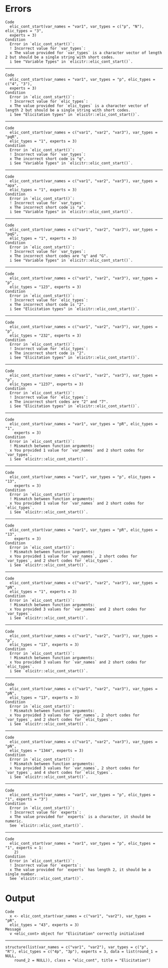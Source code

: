 # Errors

    Code
      elic_cont_start(var_names = "var1", var_types = c("p", "N"), elic_types = "3",
      experts = 3)
    Condition
      Error in `elic_cont_start()`:
      ! Incorrect value for `var_types`:
      x The value provided for `var_types` is a character vector of length 2 but should be a single string with short codes.
      i See "Variable Types" in `elicitr::elic_cont_start()`.

---

    Code
      elic_cont_start(var_names = "var1", var_types = "p", elic_types = c("4", "3"),
      experts = 3)
    Condition
      Error in `elic_cont_start()`:
      ! Incorrect value for `elic_types`:
      x The value provided for `elic_types` is a character vector of length 2 but should be a single string with short codes.
      i See "Elicitation types" in `elicitr::elic_cont_start()`.

---

    Code
      elic_cont_start(var_names = c("var1", "var2", "var3"), var_types = "pqR",
      elic_types = "1", experts = 3)
    Condition
      Error in `elic_cont_start()`:
      ! Incorrect value for `var_types`:
      x The incorrect short code is "q".
      i See "Variable Types" in `elicitr::elic_cont_start()`.

---

    Code
      elic_cont_start(var_names = c("var1", "var2", "var3"), var_types = "apa",
      elic_types = "1", experts = 3)
    Condition
      Error in `elic_cont_start()`:
      ! Incorrect value for `var_types`:
      x The incorrect short code is "a".
      i See "Variable Types" in `elicitr::elic_cont_start()`.

---

    Code
      elic_cont_start(var_names = c("var1", "var2", "var3"), var_types = "pqG",
      elic_types = "1", experts = 3)
    Condition
      Error in `elic_cont_start()`:
      ! Incorrect value for `var_types`:
      x The incorrect short codes are "q" and "G".
      i See "Variable Types" in `elicitr::elic_cont_start()`.

---

    Code
      elic_cont_start(var_names = c("var1", "var2", "var3"), var_types = "p",
      elic_types = "123", experts = 3)
    Condition
      Error in `elic_cont_start()`:
      ! Incorrect value for `elic_types`:
      x The incorrect short code is "2".
      i See "Elicitation types" in `elicitr::elic_cont_start()`.

---

    Code
      elic_cont_start(var_names = c("var1", "var2", "var3"), var_types = "p",
      elic_types = "232", experts = 3)
    Condition
      Error in `elic_cont_start()`:
      ! Incorrect value for `elic_types`:
      x The incorrect short code is "2".
      i See "Elicitation types" in `elicitr::elic_cont_start()`.

---

    Code
      elic_cont_start(var_names = c("var1", "var2", "var3"), var_types = "p",
      elic_types = "1237", experts = 3)
    Condition
      Error in `elic_cont_start()`:
      ! Incorrect value for `elic_types`:
      x The incorrect short codes are "2" and "7".
      i See "Elicitation types" in `elicitr::elic_cont_start()`.

---

    Code
      elic_cont_start(var_names = "var1", var_types = "pR", elic_types = "1",
        experts = 3)
    Condition
      Error in `elic_cont_start()`:
      ! Mismatch between function arguments:
      x You provided 1 value for `var_names` and 2 short codes for `var_types`.
      i See `elicitr::elic_cont_start()`.

---

    Code
      elic_cont_start(var_names = "var1", var_types = "p", elic_types = "13",
        experts = 3)
    Condition
      Error in `elic_cont_start()`:
      ! Mismatch between function arguments:
      x You provided 1 value for `var_names` and 2 short codes for `elic_types`.
      i See `elicitr::elic_cont_start()`.

---

    Code
      elic_cont_start(var_names = "var1", var_types = "pR", elic_types = "13",
        experts = 3)
    Condition
      Error in `elic_cont_start()`:
      ! Mismatch between function arguments:
      x You provided 1 value for `var_names`, 2 short codes for `var_types`, and 2 short codes for `elic_types`.
      i See `elicitr::elic_cont_start()`.

---

    Code
      elic_cont_start(var_names = c("var1", "var2", "var3"), var_types = "pN",
      elic_types = "1", experts = 3)
    Condition
      Error in `elic_cont_start()`:
      ! Mismatch between function arguments:
      x You provided 3 values for `var_names` and 2 short codes for `var_types`.
      i See `elicitr::elic_cont_start()`.

---

    Code
      elic_cont_start(var_names = c("var1", "var2", "var3"), var_types = "p",
      elic_types = "13", experts = 3)
    Condition
      Error in `elic_cont_start()`:
      ! Mismatch between function arguments:
      x You provided 3 values for `var_names` and 2 short codes for `elic_types`.
      i See `elicitr::elic_cont_start()`.

---

    Code
      elic_cont_start(var_names = c("var1", "var2", "var3"), var_types = "pN",
      elic_types = "13", experts = 3)
    Condition
      Error in `elic_cont_start()`:
      ! Mismatch between function arguments:
      x You provided 3 values for `var_names`, 2 short codes for `var_types`, and 2 short codes for `elic_types`.
      i See `elicitr::elic_cont_start()`.

---

    Code
      elic_cont_start(var_names = c("var1", "var2", "var3"), var_types = "pN",
      elic_types = "1344", experts = 3)
    Condition
      Error in `elic_cont_start()`:
      ! Mismatch between function arguments:
      x You provided 3 values for `var_names`, 2 short codes for `var_types`, and 4 short codes for `elic_types`.
      i See `elicitr::elic_cont_start()`.

---

    Code
      elic_cont_start(var_names = "var1", var_types = "p", elic_types = "1", experts = "3")
    Condition
      Error in `elic_cont_start()`:
      ! Incorrect value for `experts`:
      x The value provided for `experts` is a character, it should be numeric.
      See `elicitr::elic_cont_start()`.

---

    Code
      elic_cont_start(var_names = "var1", var_types = "p", elic_types = "1", experts = 1:
        2)
    Condition
      Error in `elic_cont_start()`:
      ! Incorrect value for `experts`:
      x The value provided for `experts` has length 2, it should be a single number.
      See `elicitr::elic_cont_start()`.

# Output

    Code
      x <- elic_cont_start(var_names = c("var1", "var2"), var_types = "pR",
      elic_types = "43", experts = 3)
    Message
      v <elic_cont> object for "Elicitation" correctly initialised

---

    structure(list(var_names = c("var1", "var2"), var_types = c("p", 
    "R"), elic_types = c("4p", "3p"), experts = 3, data = list(round_1 = NULL, 
        round_2 = NULL)), class = "elic_cont", title = "Elicitation")

